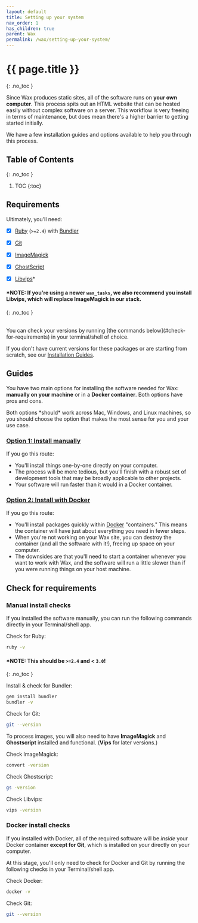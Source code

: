 ```yaml
---
layout: default
title: Setting up your system
nav_order: 1
has_children: true
parent: Wax
permalink: /wax/setting-up-your-system/
---
```


# {{ page.title }}
{: .no_toc }

Since Wax produces static sites, all of the software runs on **your own computer**. This process spits out an HTML website that can be hosted easily without complex software on a server. This workflow is very freeing in terms of maintenance, but does mean there's a higher barrier to getting started initially.

We have a few installation guides and options available to help you through this process.


## Table of Contents
{: .no_toc }

1. TOC
{:toc}

## Requirements

Ultimately, you'll need:
- [x] [Ruby](https://www.ruby-lang.org/en/) (`>=2.4`) with [Bundler](https://bundler.io/)
- [x] [Git](https://git-scm.com/)
- [x] [ImageMagick](https://imagemagick.org/index.php)
- [x] [GhostScript](https://www.ghostscript.com/)
- [x] [Libvips](https://libvips.github.io/libvips/)\*


#### \***NOTE:** If you're using a newer `wax_tasks`, we also recommend you install __Libvips__, which will replace __ImageMagick__ in our stack.
{: .no_toc }

<br>
You can check your versions by running [the commands below](#check-for-requirements) in your terminal/shell of choice.

If you don't have current versions for these packages or are starting from scratch, see our [Installation Guides](#guides).

## Guides

You have two main options for installing the software needed for Wax: __manually on your machine__ or in a __Docker container__. Both options have pros and cons.

Both options \*should\* work across Mac, Windows, and Linux machines, so you should choose the option that makes the most sense for you and your use case.

### [Option 1: Install manually](install-manually/)

If you go this route:
- You'll install things one-by-one directly on your computer.
- The process will be more tedious, but you'll finish with a robust set of development tools that may be broadly applicable to other projects.
- Your software will run faster than it would in a Docker container.

### [Option 2: Install with Docker](with-docker/)

If you go this route:
- You'll install packages quickly within [Docker](https://www.docker.com/) "containers." This means the container will have just about everything you need in fewer steps.
- When you're not working on your Wax site, you can destroy the container (and all the software with it!), freeing up space on your computer.
- The downsides are that you'll need to start a container whenever you want to work with Wax, and the software will run a little slower than if you were running things on your host machine.

## Check for requirements

### Manual install checks

If you installed the software manually, you can run the following commands directly in your Terminal/shell app.

Check for Ruby:

```sh
ruby -v
```
#### \***NOTE:** This should be `>=2.4` and < `3.0`!
{: .no_toc }


Install & check for Bundler:

```sh
gem install bundler
bundler -v
```

Check for Git:

```sh
git --version
```

To process images, you will also need to have __ImageMagick__ and __Ghostscript__ installed and functional. (__Vips__ for later versions.)

Check ImageMagick:

```sh
convert -version
```

Check Ghostscript:

```sh
gs -version
```

Check Libvips:

```sh
vips -version
```

### Docker install checks

If you installed with Docker, all of the required software will be *inside* your Docker container **except for Git**, which is installed on your directly on your computer.

At this stage, you'll only need to check for Docker and Git by running the following checks in your Terminal/shell app.

Check Docker:
```sh
docker -v
```

Check Git:
```sh
git --version
```
